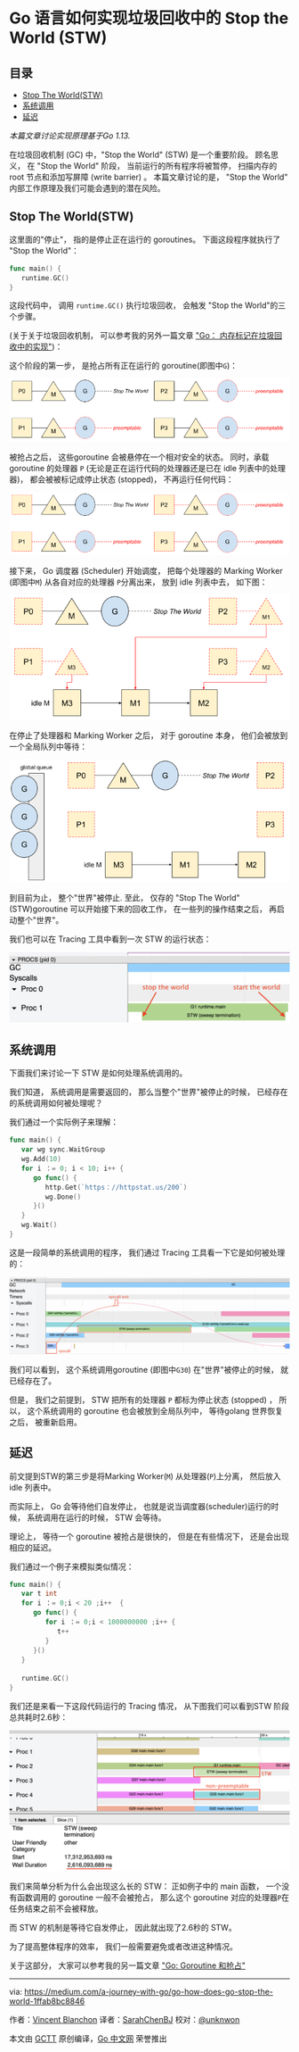 # Go 语言如何实现垃圾回收中的 Stop the World (STW)

## 目录

- [Stop The World(STW)](#stop-the-worldstw)
- [系统调用](#%e7%b3%bb%e7%bb%9f%e8%b0%83%e7%94%a8)
- [延迟](#%e5%bb%b6%e8%bf%9f)

*本篇文章讨论实现原理基于Go 1.13.*

在垃圾回收机制 (GC) 中，"Stop the World" (STW) 是一个重要阶段。 顾名思义， 在 "Stop the World" 阶段， 当前运行的所有程序将被暂停， 扫描内存的 root 节点和添加写屏障 (write barrier) 。 本篇文章讨论的是， "Stop the World" 内部工作原理及我们可能会遇到的潜在风险。

## Stop The World(STW)

这里面的"停止"， 指的是停止正在运行的 goroutines。 下面这段程序就执行了 "Stop the World"：

```go
func main() {
   runtime.GC()
}
```
这段代码中， 调用 `runtime.GC()` 执行垃圾回收， 会触发 "Stop the World"的三个步骤。

(关于关于垃圾回收机制， 可以参考我的另外一篇文章 ["Go： 内存标记在垃圾回收中的实现"](https://medium.com/a-journey-with-go/go-how-does-the-garbage-collector-mark-the-memory-72cfc12c6976))：

这个阶段的第一步， 是抢占所有正在运行的 goroutine(即图中`G`)：

![STW_goroutines_preemption](https://github.com/SarahChenBJ/gctt-images/blob/master/how-does-go-stop-the-world/STW_goroutines_preemption.png?raw=true)
<br>

被抢占之后， 这些goroutine 会被悬停在一个相对安全的状态。 同时，承载 goroutine 的处理器 `P` (无论是正在运行代码的处理器还是已在 idle 列表中的处理器)， 都会被被标记成停止状态 (stopped)， 不再运行任何代码：

![STW_P_stopped](https://github.com/SarahChenBJ/gctt-images/blob/master/how-does-go-stop-the-world/STW_P_stopped.png?raw=true)
<br>

接下来， Go 调度器 (Scheduler) 开始调度， 把每个处理器的 Marking Worker (即图中`M`) 从各自对应的处理器 `P`分离出来， 放到 idle 列表中去， 如下图：

![STW_M_Detach](https://github.com/SarahChenBJ/gctt-images/blob/master/how-does-go-stop-the-world/STW_M_Detach.png?raw=true)
<br>

在停止了处理器和 Marking Worker 之后， 对于 goroutine 本身， 他们会被放到一个全局队列中等待：

![STW_G_Queue](https://github.com/SarahChenBJ/gctt-images/blob/master/how-does-go-stop-the-world/STW_G_Queue.png?raw=true)
<br>

到目前为止， 整个"世界"被停止. 至此， 仅存的 "Stop The World" (STW)goroutine 可以开始接下来的回收工作， 在一些列的操作结束之后， 再启动整个"世界"。

我们也可以在 Tracing 工具中看到一次 STW 的运行状态：

![STW_TRACING](https://github.com/SarahChenBJ/gctt-images/blob/master/how-does-go-stop-the-world/STW_TRACING.png?raw=true)
<br>

## 系统调用

下面我们来讨论一下 STW 是如何处理系统调用的。

我们知道， 系统调用是需要返回的， 那么当整个"世界"被停止的时候， 已经存在的系统调用如何被处理呢？

我们通过一个实际例子来理解：

```go
func main() {
   var wg sync.WaitGroup
   wg.Add(10)
   for i ：= 0; i < 10; i++ {
      go func() {
         http.Get(`https：//httpstat.us/200`)
         wg.Done()
      }()
   }
   wg.Wait()
}
```

这是一段简单的系统调用的程序， 我们通过 Tracing 工具看一下它是如何被处理的：

![SC_tracing](https://github.com/SarahChenBJ/gctt-images/blob/master/how-does-go-stop-the-world/SC_tracing.png?raw=true)
<br>

我们可以看到， 这个系统调用goroutine (即图中`G30`) 在"世界"被停止的时候， 就已经存在了。

但是， 我们之前提到， STW 把所有的处理器 `P` 都标为停止状态 (stopped) ， 所以， 这个系统调用的 goroutine 也会被放到全局队列中， 等待golang 世界恢复之后， 被重新启用。

## 延迟

前文提到STW的第三步是将Marking Worker(`M`) 从处理器(`P`)上分离， 然后放入 idle 列表中。

而实际上， Go 会等待他们自发停止， 也就是说当调度器(scheduler)运行的时候， 系统调用在运行的时候， STW 会等待。

理论上， 等待一个 goroutine 被抢占是很快的， 但是在有些情况下， 还是会出现相应的延迟。

我们通过一个例子来模拟类似情况：

```go
func main() {
   var t int
   for i ：= 0;i < 20 ;i++  {
      go func() {
         for i ：= 0;i < 1000000000 ;i++ {
            t++
         }
      }()
   }

   runtime.GC()
}
```

我们还是来看一下这段代码运行的 Tracing 情况， 从下图我们可以看到STW 阶段总共耗时2.6秒：

![STW_26S](https://github.com/SarahChenBJ/gctt-images/blob/master/how-does-go-stop-the-world/STW_26S.png?raw=true)
<br>

我们来简单分析为什么会出现这么长的 STW： 正如例子中的 main 函数， 一个没有函数调用的 goroutine 一般不会被抢占， 那么这个 goroutine 对应的处理器`P`在任务结束之前不会被释放。

而 STW 的机制是等待它自发停止， 因此就出现了2.6秒的 STW。

为了提高整体程序的效率， 我们一般需要避免或者改进这种情况。

关于这部分， 大家可以参考我的另一篇文章 ["Go: Goroutine 和抢占"](https://medium.com/a-journey-with-go/go-goroutine-and-preemption-d6bc2aa2f4b7)

----------------

via: https://medium.com/a-journey-with-go/go-how-does-go-stop-the-world-1ffab8bc8846

作者：[Vincent Blanchon](https://medium.com/@blanchon.vincent?source=post_page-----72cfc12c6976----------------------)
译者：[SarahChenBJ](https://github.com/SarahChenBJ)
校对：[@unknwon](https://github.com/unknwon)

本文由 [GCTT](https://github.com/studygolang/GCTT) 原创编译，[Go 中文网](https://studygolang.com/) 荣誉推出
